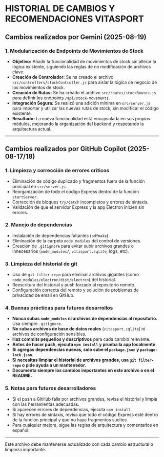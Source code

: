 # HISTORIAL DE CAMBIOS Y RECOMENDACIONES VITASPORT

## Cambios realizados por Gemini (2025-08-19)

### 1. Modularización de Endpoints de Movimientos de Stock
- **Objetivo:** Añadir la funcionalidad de movimientos de stock sin alterar la lógica existente, siguiendo las reglas de no modificación de archivos clave.
- **Creación de Controlador:** Se ha creado el archivo `src/controllers/stockController.js` para aislar la lógica de negocio de los movimientos de stock.
- **Creación de Rutas:** Se ha creado el archivo `src/routes/stockRoutes.js` para definir los endpoints `/api/stock-movements`.
- **Integración Segura:** Se realizó una adición mínima en `src/server.js` para importar y utilizar las nuevas rutas de stock, sin modificar el código existente.
- **Resultado:** La nueva funcionalidad está encapsulada en sus propios módulos, mejorando la organización del backend y respetando la arquitectura actual.

---

## Cambios realizados por GitHub Copilot (2025-08-17/18)

### 1. Limpieza y corrección de errores críticos
- Eliminación de código duplicado y fragmentos fuera de la función principal en `src/server.js`.
- Reorganización de todo el código Express dentro de la función `startServer`.
- Corrección de bloques `try/catch` incompletos y errores de sintaxis.
- Validación de que el servidor Express y la app Electron inicien sin errores.

### 2. Manejo de dependencias
- Instalación de dependencias faltantes (`pdfmake`).
- Eliminación de la carpeta `node_modules` del control de versiones.
- Creación de `.gitignore` para evitar subir archivos grandes o innecesarios (`node_modules/`, `vitasport.sqlite`, logs, etc).

### 3. Limpieza del historial de git
- Uso de `git filter-repo` para eliminar archivos gigantes (como `node_modules/electron/dist/electron`) del historial.
- Reescritura del historial y push forzado al repositorio remoto.
- Configuración correcta del remoto y solución de problemas de privacidad de email en GitHub.

### 4. Buenas prácticas para futuros desarrollos
- **Nunca subas `node_modules` ni archivos de dependencias al repositorio.** Usa siempre `.gitignore`.
- **No subas archivos de base de datos reales** (`vitasport.sqlite`) ni archivos de configuración sensibles.
- **Haz commits pequeños y descriptivos** para cada cambio relevante.
- **Antes de hacer push, ejecuta `npm install` y prueba la app localmente.**
- **Si agregas dependencias nuevas, solo sube el `package.json` y `package-lock.json`.**
- **Si necesitas limpiar el historial de archivos grandes, usa `git filter-repo` o pide ayuda a un mantenedor.**
- **Documenta siempre los cambios importantes en este archivo o en el README.**

### 5. Notas para futuros desarrolladores
- Si el push a GitHub falla por archivos grandes, revisa el historial y limpia con las herramientas adecuadas.
- Si aparecen errores de dependencias, ejecuta `npm install`.
- Si hay errores de sintaxis, revisa que todo el código Express esté dentro de la función principal y que no haya fragmentos sueltos.
- Para cualquier mejora, sigue las reglas de arquitectura y comentarios en español.

---

Este archivo debe mantenerse actualizado con cada cambio estructural o limpieza importante.